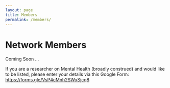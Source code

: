 ```yaml
---
layout: page
title: Members
permalink: /members/
---
```

# Network Members
Coming Soon ...

If you are a researcher on Mental Health (broadly construed) and would like to be listed, please enter your details via this Google Form: https://forms.gle/VsP4cMnh2SWxSjcq8  
